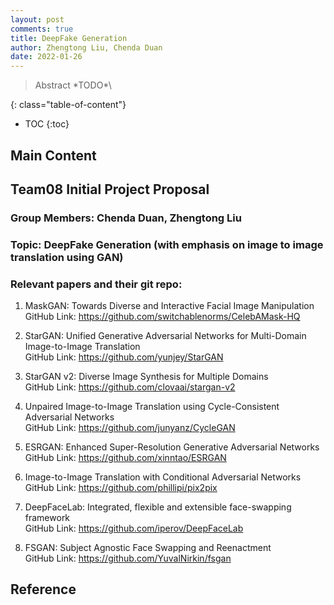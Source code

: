 ```yaml
---
layout: post
comments: true
title: DeepFake Generation
author: Zhengtong Liu, Chenda Duan
date: 2022-01-26
---
```


> Abstract \*TODO*\


<!--more-->
{: class="table-of-content"}
* TOC
{:toc}
## Main Content

## Team08 Initial Project Proposal

### Group  Members: Chenda Duan, Zhengtong Liu

### Topic: DeepFake Generation (with emphasis on image to image translation using GAN)

### Relevant papers and their git repo:

1. MaskGAN: Towards Diverse and Interactive Facial Image Manipulation<br>
	GitHub Link: https://github.com/switchablenorms/CelebAMask-HQ

2. StarGAN: Unified Generative Adversarial Networks for Multi-Domain Image-to-Image Translation<br>
    GitHub Link: https://github.com/yunjey/StarGAN

3. StarGAN v2: Diverse Image Synthesis for Multiple Domains<br>
    GitHub Link: https://github.com/clovaai/stargan-v2

4. Unpaired Image-to-Image Translation using Cycle-Consistent Adversarial Networks<br>
    GitHub Link: https://github.com/junyanz/CycleGAN

5. ESRGAN: Enhanced Super-Resolution Generative Adversarial Networks<br>
    GitHub Link: https://github.com/xinntao/ESRGAN

6. Image-to-Image Translation with Conditional Adversarial Networks<br>
    GitHub Link: https://github.com/phillipi/pix2pix

7. DeepFaceLab: Integrated, flexible and extensible face-swapping framework<br>
    GitHub Link: https://github.com/iperov/DeepFaceLab

8. FSGAN: Subject Agnostic Face Swapping and Reenactment<br>
    GitHub Link: https://github.com/YuvalNirkin/fsgan

## Reference